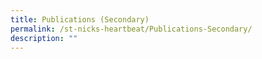 ```yaml
---
title: Publications (Secondary)
permalink: /st-nicks-heartbeat/Publications-Secondary/
description: ""
---
```

